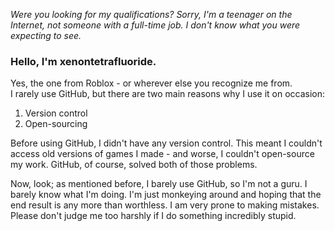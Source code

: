 *Were you looking for my qualifications? Sorry, I'm a teenager on the Internet, not someone with a full-time job. I don't know what you were expecting to see.*

### Hello, I'm xenontetrafluoride.
Yes, the one from Roblox - or wherever else you recognize me from.<br>
I rarely use GitHub, but there are two main reasons why I use it on occasion:
  1. Version control
  2. Open-sourcing

Before using GitHub, I didn't have any version control. This meant I couldn't access old versions of games I made - and worse, I couldn't open-source my work. GitHub, of course, solved both of those problems.

Now, look; as mentioned before, I barely use GitHub, so I'm not a guru. I barely know what I'm doing. I'm just monkeying around and hoping that the end result is any more than worthless. I am very prone to making mistakes. Please don't judge me too harshly if I do something incredibly stupid.
